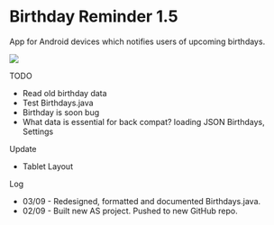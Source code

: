 # Birthday Reminder 1.5
App for Android devices which notifies users of upcoming birthdays.

![](http://julianrosser.website/images/birthday_screen_1.png)

TODO
- Read old birthday data
- Test Birthdays.java
- Birthday is soon bug
- What data is essential for back compat? loading JSON Birthdays, Settings

Update
- Tablet Layout

Log
- 03/09 - Redesigned, formatted and documented Birthdays.java.
- 02/09 - Built new AS project. Pushed to new GitHub repo.

